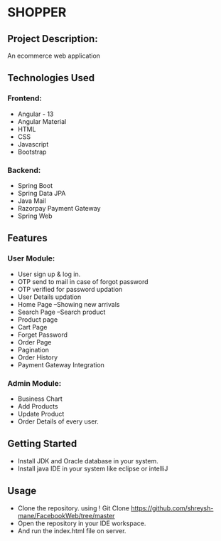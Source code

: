 # SHOPPER

## Project Description:

An ecommerce web application
         
## Technologies Used

### Frontend:
* Angular - 13
* Angular Material
* HTML
* CSS
* Javascript
* Bootstrap

### Backend:
* Spring Boot
* Spring Data JPA
* Java Mail
* Razorpay Payment Gateway
* Spring Web
                    
## Features

### User Module:

* User sign up & log in. 
* OTP send to mail in case of forgot password
* OTP verified for password updation
* User Details updation
* Home Page –Showing new arrivals
* Search Page –Search product
* Product page
* Cart Page
* Forget Password 
* Order Page
* Pagination
* Order History
* Payment Gateway Integration

### Admin Module:

* Business Chart
* Add Products
* Update Product
* Order Details of every user.
          
## Getting Started

* Install JDK and Oracle database in your system.
* Install java IDE in your system like eclipse or intelliJ
       
         
## Usage

* Clone the repository. using ! Git Clone https://github.com/shreysh-mane/FacebookWeb/tree/master
* Open the repository in your IDE workspace.
* And run the index.html file on server.
         


